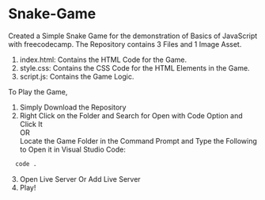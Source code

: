 # Snake-Game
 Created a Simple Snake Game for the demonstration of Basics of JavaScript with freecodecamp.
 The Repository contains 3 Files and 1 Image Asset.
 1. index.html: Contains the HTML Code for the Game.
 2. style.css: Contains the CSS Code for the HTML Elements in the Game.
 3. script.js: Contains the Game Logic.

To Play the Game, 
1. Simply Download the Repository 
2. Right Click on the Folder and Search for Open with Code Option and Click It <br/>OR <br/>Locate the Game Folder in the Command Prompt and Type the Following to Open it in Visual Studio Code:
```bash
  code .
```
 
3. Open Live Server Or Add Live Server
4. Play!
